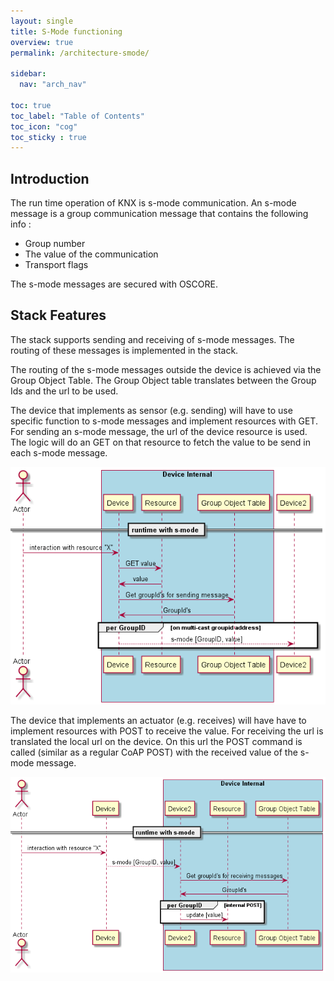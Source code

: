 ```yaml
---
layout: single
title: S-Mode functioning
overview: true
permalink: /architecture-smode/

sidebar:
  nav: "arch_nav"

toc: true
toc_label: "Table of Contents"
toc_icon: "cog"
toc_sticky : true
---
```

## Introduction

The run time operation of KNX is s-mode communication.
An s-mode message is a group communication message that contains the following info :

- Group number
- The value of the communication
- Transport flags

The s-mode messages are secured with OSCORE.

## Stack Features

The stack supports sending and receiving of s-mode messages.
The routing of these messages is implemented in the stack.

The routing of the s-mode messages outside the device is achieved via the Group Object Table. The Group Object table translates between the Group Ids and the url to be used.

The device that implements as sensor (e.g. sending) will have to use specific function to s-mode messages and implement resources with GET.
For sending an s-mode message, the url of the device resource is used. The logic will do an GET on that resource to fetch the value to be send in each s-mode message.

![s-mode send](https://github.com/KNX-IOT/KNX-IOT-STACK/raw/master/images/sequence_send_s-mode.png)

The device that implements an actuator (e.g. receives) will have have to implement resources with POST to receive the value.
For receiving the url is translated the local url on the device. On this url the POST command is called (similar as a regular CoAP POST) with the received value of the s-mode message.

![s-mode receive](https://github.com/KNX-IOT/KNX-IOT-STACK/raw/master/images/sequence_receive_s-mode.png)
